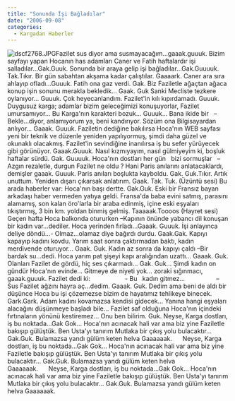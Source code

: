 ```yaml
---
title: "Sonunda İşi Bağladılar"
date: "2006-09-08"
categories: 
  - Kargadan Haberler
---
```


![dscf2768.JPG](/uploads/2006/09/dscf2768.kucukresim.JPG)Fazilet sus diyor ama susmayacağım...gaaak.guuuk. Bizim sayfayı yapan Hocanın has adamları Caner ve Fatih haftalardır işi salladılar...Gak.Guuk. Sonunda bir araya gelip işi bağladılar...Gak.Guuuuk. Tak.Tıkır. Bir gün sabahtan akşama kadar çalıştılar. Gaaaark. Caner ara sıra ahlayıp ofladı...Guuuk. Fatih ona gaz verdi. Gak. Biz Faziletle ağaçtan ağaca konup işin sonunu merakla bekledik... Gaak. Guk Sanki Mecliste tezkere oylanıyor... Guuuk. Çok heyecanlandım. Fazilet'in kılı kıpırdamadı. Guuuk. Duygusuz karga; adamlar bizim geleceğimizi konuşuyorlar, Fazilet umursamıyor... Bu Karga'nın karakteri bozuk... Guuuk... Bana ikide bir   – Bekle...diyor, anlamıyorum ya, beni kandırıyor. Sözüm ona Bilgisayardan anlıyor... Gaaak. Guuuk. Faziletin dediğine bakılırsa Hoca'nın WEB sayfası yeni bir teknik ve düzenle yeniden yapılıyormuş, şimdi daha güzel ve okunaklı olacakmış. Fazilet'in sevindiğine inanılırsa iş bu sefer yürüyecek gibi görünüyor. Gaaak.Guuuk. Nasıl kızmıyayım, nasıl gülmiyeyim ki, boşluk haftalar sürdü. Gak. Guuuuk. Hoca'nın dostları her gün   bizi sormuşlar   – Azgın rezaletle, durgun Fazilet ne oldu ? Hani Paris anılarını anlatacaklardı, demişler gaaak. Guuuk. Paris anıları boşlukta kayboldu. Gak. Guk.Tıkır. Artık unuttum. Yeniden dışarı çıkarsak anlatırım. Gaak. Tak. Tuk. (Üzüntü sesi) Bu arada haberler var: Hoca'nın başı dertte. Gak.Guk. Eski bir Fransız bayan arkadaşı haber vermeden yatıya geldi. Fransa'da baba evini satmış, parasını alamamış, son kalan öro'larla bir araba edinmiş, içine eski eşyaları   tıkıştırmış, 3 bin km. yoldan binmiş gelmiş. Taaaaak.Toooos (Hayret sesi) Geçen hafta Hoca balkonda otururken –Kapının önünde yabancı dil konuşan bir kadın var...dediler. Hoca yerinden fırladı...Gaaak. Guuuk. İşi anlayınca deliye döndü...- Olmaz...olamaz diye bağırdı durdu. Gaak.Gak. Kapıyı kapayıp kadını kovdu. Yarım saat sonra çaktırmadan baktı, kadın merdivende oturuyor... Gaak. Guk. Kadın az sonra da kapıyı çaldı –Bir bardak su...dedi. Hoca yarım pat şişeyi kapı aralığından uzattı... Gaaak. Guk. Olanları Fazilet de gördü, hiç ses çıkarmadı... Gak. Guk... Şimdi kadın on gündür Hoca'nın evinde... Gitmeye de niyeti yok... zoraki sığınmacı, gaaak.guuuk. Fazilet dedi ki:                    - Bu   kadın gitmez...                  – Sus Fazilet ağzını hayra aç...dedim. Gaaak. Guk. Dedim ama beni de aldı bir düşünce Hoca bu işi çözemezse bizim de hayatımız tehlikeye binecek. Gark.Gark. Adam kadını kovamazsa kendisi gidecek... Yanına hangi eşyaları alacağını düşünmeye başladı bile... Fazilet saf olduğuna Hoca'nın içindeki fırtınaların yönünü kestiremez... Onu ben bilirim. Guk. Neyse, Karga dostları, iş bu noktada...Gak Gok... Hoca'nın acınacak hali var ama biz yine Faziletle bakışıp gülüştük. Ben Usta'yı tanırım Mutlaka bir çıkış yolu bulacaktır... Gak.Guk. Bulamazsa yandı gülüm keten helva Gaaaaaak.      Neyse, Karga dostları, iş bu noktada...Gak Gok... Hoca'nın acınacak hali var ama biz yine Faziletle bakışıp gülüştük. Ben Usta'yı tanırım Mutlaka bir çıkış yolu bulacaktır... Gak.Guk. Bulamazsa yandı gülüm keten helva Gaaaaaak.      Neyse, Karga dostları, iş bu noktada...Gak Gok... Hoca'nın acınacak hali var ama biz yine Faziletle bakışıp gülüştük. Ben Usta'yı tanırım Mutlaka bir çıkış yolu bulacaktır... Gak.Guk. Bulamazsa yandı gülüm keten helva Gaaaaaak.
